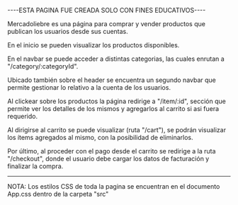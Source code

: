 ----ESTA PAGINA FUE CREADA SOLO CON FINES EDUCATIVOS----

Mercadoliebre es una página para comprar y vender productos que publican los usuarios desde sus cuentas.

En el inicio se pueden visualizar los productos disponibles.

En el navbar se puede acceder a distintas categorias, las cuales enrutan a "/category/:categoryId".

Ubicado también sobre el header se encuentra un segundo navbar que permite gestionar lo relativo a la cuenta de los usuarios.

Al clickear sobre los productos la página redirige a "/item/:id", sección que permite ver los detalles de los mismos y agregarlos al carrito si asi fuera requerido.

Al dirigirse al carrito se puede visualizar (ruta "/cart"), se podrán visualizar los ítems agregados al mismo, con la posibilidad de eliminarlos.

Por último, al proceder con el pago desde el carrito se redirige a la ruta "/checkout", donde el usuario debe cargar los datos de facturación y finalizar la compra.

---

NOTA: Los estilos CSS de toda la pagina se encuentran en el documento App.css dentro de la carpeta "src"
